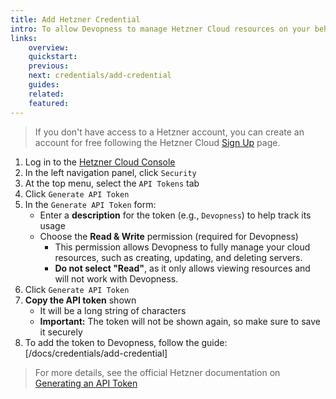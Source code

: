 ```yaml
---
title: Add Hetzner Credential
intro: To allow Devopness to manage Hetzner Cloud resources on your behalf, an API token must be provided.
links:
    overview:
    quickstart:
    previous:
    next: credentials/add-credential
    guides:
    related:
    featured:
---
```


> If you don't have access to a Hetzner account, you can create an account for free following the Hetzner Cloud [Sign Up](https://accounts.hetzner.com/signUp) page.

1. Log in to the [Hetzner Cloud Console](https://accounts.hetzner.com/login)
1. In the left navigation panel, click `Security`
1. At the top menu, select the `API Tokens` tab
1. Click `Generate API Token`
1. In the `Generate API Token` form:
    - Enter a **description** for the token (e.g., `Devopness`) to help track its usage
    - Choose the **Read & Write** permission (required for Devopness)
        - This permission allows Devopness to fully manage your cloud resources, such as creating, updating, and deleting servers.
        - **Do not select "Read"**, as it only allows viewing resources and will not work with Devopness.
1. Click `Generate API Token`
1. **Copy the API token** shown
    - It will be a long string of characters
    - **Important:** The token will not be shown again, so make sure to save it securely
1. To add the token to Devopness, follow the guide: [/docs/credentials/add-credential]

> For more details, see the official Hetzner documentation on [Generating an API Token](https://docs.hetzner.com/cloud/api/getting-started/generating-api-token/)
